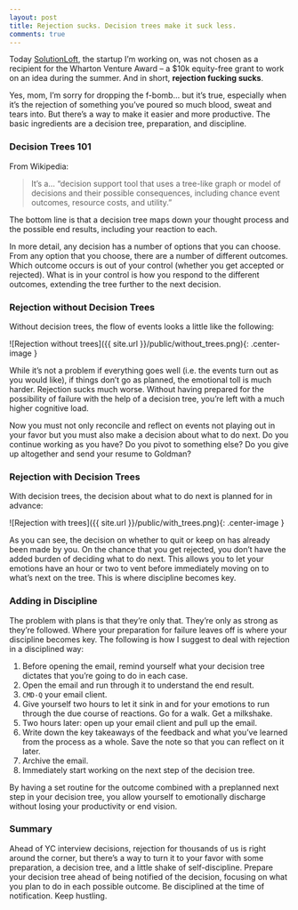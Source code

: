 ```yaml
---
layout: post
title: Rejection sucks. Decision trees make it suck less.
comments: true
---
```


Today [SolutionLoft](http://www.solutionloft.com), the startup I’m working on, was not chosen as a recipient for the Wharton Venture Award – a $10k equity-free grant to work on an idea during the summer. And in short, **rejection fucking sucks**.

Yes, mom, I’m sorry for dropping the f-bomb… but it’s true, especially when it’s the rejection of something you’ve poured so much blood, sweat and tears into. But there’s a way to make it easier and more productive. The basic ingredients are a decision tree, preparation, and discipline.

<!--more-->

### Decision Trees 101

From Wikipedia:

>It’s a… “decision support tool that uses a tree-like graph or model of decisions and their possible consequences, including chance event outcomes, resource costs, and utility.”

The bottom line is that a decision tree maps down your thought process and the possible end results, including your reaction to each.

In more detail, any decision has a number of options that you can choose. From any option that you choose, there are a number of different outcomes. Which outcome occurs is out of your control (whether you get accepted or rejected). What is in your control is how you respond to the different outcomes, extending the tree further to the next decision.

### Rejection without Decision Trees

Without decision trees, the flow of events looks a little like the following:

![Rejection without trees]({{ site.url }}/public/without_trees.png){: .center-image }

While it’s not a problem if everything goes well (i.e. the events turn out as you would like), if things don’t go as planned, the emotional toll is much harder. Rejection sucks much worse. Without having prepared for the possibility of failure with the help of a decision tree, you’re left with a much higher cognitive load. 

Now you must not only reconcile and reflect on events not playing out in your favor but you must also make a decision about what to do next. Do you continue working as you have? Do you pivot to something else? Do you give up altogether and send your resume to Goldman?

### Rejection with Decision Trees

With decision trees, the decision about what to do next is planned for in advance:

![Rejection with trees]({{ site.url }}/public/with_trees.png){: .center-image }

As you can see, the decision on whether to quit or keep on has already been made by you. On the chance that you get rejected, you don’t have the added burden of deciding what to do next. This allows you to let your emotions have an hour or two to vent before immediately moving on to what’s next on the tree. This is where discipline becomes key.

### Adding in Discipline

The problem with plans is that they’re only that. They’re only as strong as they’re followed. Where your preparation for failure leaves off is where your discipline becomes key. The following is how I suggest to deal with rejection in a disciplined way:

1. Before opening the email, remind yourself what your decision tree dictates that you’re going to do in each case.
2. Open the email and run through it to understand the end result.
3. `CMD-Q` your email client.
4. Give yourself two hours to let it sink in and for your emotions to run through the due course of reactions. Go for a walk. Get a milkshake.
5. Two hours later: open up your email client and pull up the email.
6. Write down the key takeaways of the feedback and what you’ve learned from the process as a whole. Save the note so that you can reflect on it later.
7. Archive the email.
8. Immediately start working on the next step of the decision tree.

By having a set routine for the outcome combined with a preplanned next step in your decision tree, you allow yourself to emotionally discharge without losing your productivity or end vision.

### Summary

Ahead of YC interview decisions, rejection for thousands of us is right around the corner, but there’s a way to turn it to your favor with some preparation, a decision tree, and a little shake of self-discipline. Prepare your decision tree ahead of being notified of the decision, focusing on what you plan to do in each possible outcome. Be disciplined at the time of notification. Keep hustling.


